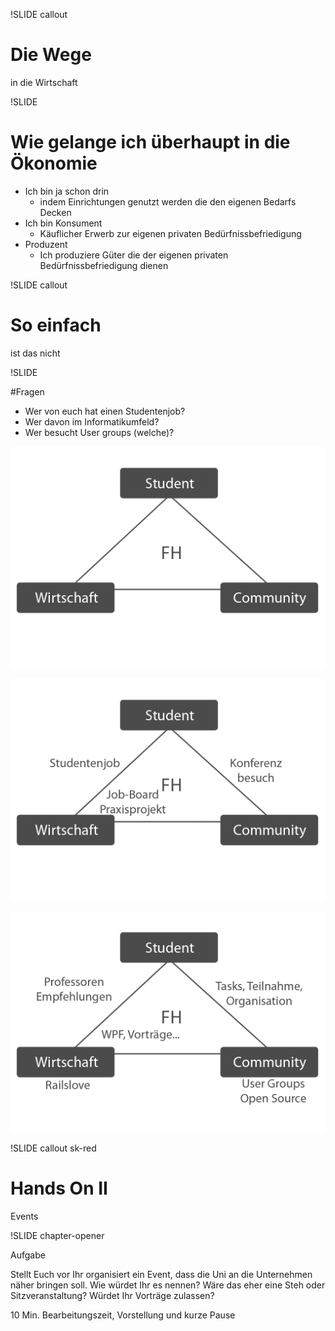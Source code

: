 !SLIDE callout

# Die Wege

in die Wirtschaft

!SLIDE

# Wie gelange ich überhaupt in die Ökonomie

* Ich bin ja schon drin
  * indem Einrichtungen genutzt werden die den eigenen Bedarfs Decken
* Ich bin Konsument
  * Käuflicher Erwerb zur eigenen privaten Bedürfnissbefriedigung
* Produzent
  * Ich produziere Güter die der eigenen privaten Bedürfnissbefriedigung dienen

!SLIDE callout

# So einfach

ist das nicht

!SLIDE

#Fragen

* Wer von euch hat einen Studentenjob?
* Wer davon im Informatikumfeld?
* Wer besucht User groups (welche)?

<!SLIDE full-page-image>

![](dreieck_step1.png)

<!SLIDE full-page-image>

![](dreieck_step2.png)

<!SLIDE full-page-image>

![](dreieck_step3.png)


!SLIDE callout sk-red

# Hands On II

Events

!SLIDE chapter-opener

Aufgabe

Stellt Euch vor Ihr organisiert ein Event, dass die Uni an die Unternehmen näher bringen soll. Wie würdet Ihr es nennen? Wäre das eher eine Steh oder Sitzveranstaltung? Würdet Ihr Vorträge zulassen?

10 Min. Bearbeitungszeit, Vorstellung und kurze Pause